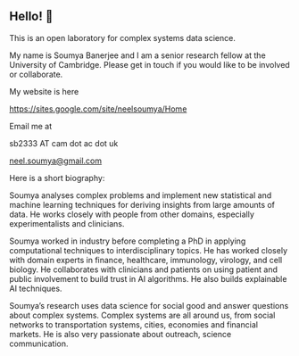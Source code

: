 ## Hello! 👋


This is an open laboratory for complex systems data science.

My name is Soumya Banerjee and I am a senior research fellow at the University of Cambridge. Please get in touch if you would like to be involved or collaborate.

My website is here

https://sites.google.com/site/neelsoumya/Home

Email me at 

sb2333 AT cam dot ac dot uk

neel.soumya@gmail.com

Here is a short biography:

Soumya analyses complex problems and implement new statistical and machine learning techniques for deriving insights from large amounts of data. He works closely with people from other domains, especially experimentalists and clinicians.

Soumya worked in industry before completing a PhD in applying computational techniques to interdisciplinary topics. He has worked closely with domain experts in finance, healthcare, immunology, virology, and cell biology. He collaborates with clinicians and patients on using patient and public involvement to build trust in AI algorithms. He also builds explainable AI techniques.

Soumya’s research uses data science for social good and answer questions about complex systems. Complex systems are all around us, from social networks to transportation systems, cities, economies and financial markets. He is also very passionate about outreach, science communication.



<!--

**Here are some ideas to get you started:**

🙋‍♀️ A short introduction - what is your organization all about?
🌈 Contribution guidelines - how can the community get involved?
👩‍💻 Useful resources - where can the community find your docs? Is there anything else the community should know?
🍿 Fun facts - what does your team eat for breakfast?
🧙 Remember, you can do mighty things with the power of [Markdown](https://docs.github.com/github/writing-on-github/getting-started-with-writing-and-formatting-on-github/basic-writing-and-formatting-syntax)
-->
